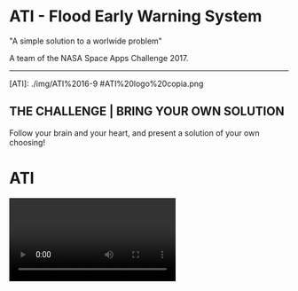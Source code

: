 # ATI - Flood Early Warning System
"A simple solution to a worlwide problem"

A team of the NASA Space Apps Challenge 2017.

---

[//]: # (Image References)
[ATI]: ./img/ATI%2016-9 #ATI%20logo%20copia.png

## THE CHALLENGE | BRING YOUR OWN SOLUTION
Follow your brain and your heart, and present a solution of your own choosing!

# ATI
<video>

### A Flood Early Warning System based on SMS messages

![ATI logo][ATI]

## Mission
This project looks forward to creating a system able to warn people in vulnerable situations on upcoming floods. This allows them to be prepared and act in advance. We are deeply motivated by the Sustainable Development Goal (SDG) 1.5, adopted by the United Nations General Assembly."By 2030, build the resilience of the poor and those in vulnerable situations and reduce their exposure and vulnerability to climate-related extreme events and other economic, social and environmental shocks and disasters."

On our first approach, we focused on the local city of Comodoro Rivadavia, Chubut, Argentina. This choice has been made as it was severely damaged by a huge flood last month. This has repeated over the last years. The topology of the surroundings and the climate change make this a vulnerable city.

## How it works
It's actually pretty simple. The system uses data from The Weather Company and the National Meteorological Service (SMN - Argentina) to run Machine Learning algorithms and forecast of the probability of floods in the next 12 hours. In particular, it takes in measurements of the temperature, barometric pressure, wind direction and speed and clouds shape to make predictions based on an Artificial Intelligence model trained with historical data of the region. When the output probability exceeds a predefined level the system fires an alert. This consists on broadcasting a warning SMS message to every cell phone connected to the antennas near the natural hazard.

## The message
The warning message provides information on shelter locations for people as well as livestock. It also gives critical advice on leaving their belongings at home and are the most dangerous zones:

```
IMMINENT FLOOD ALERT - 95% probability of flood within the next 12hs in your area.

Your nearest evacuation center is located in Av. San Martin 3944. Go to the center ASAP.

Send "1" for more info on how to protect your loved ones and possessions.

- ATI, your flood early warning system. 
```

## Resources
- NASA Worldview
- IBM Bluemix / The Weather Company API
- Keras
- Tensorflow
- Python
- Fruits and pizzas
- GitHub: https://github.com/Cschiff/MUZ

## Bibliography
- *Krzhizhanovskaya V. V., Shirshov G. S., Melnikova N. B., Belleman R. G., Rusadi F. I., Broekhuijsen B. J., Gouldby B. P., Lhomme J., Balis B., Bubak M., Pyayt A. L., Mokhov I. I., Ozhigin A. V., Lang B., Meijer R.J.,* "Flood early warning system: design, implementation and computational modules", Procedia Computer Science, Volume 4, ICCS 2011, p 106 - 115
- *Krzhizhanovskaya V.V.,* "A roadmap to multiscale modeling of flood defense systems: from sand grain to dike failure and inundation." Proc.of ASME 2010 Computers and Information in Engineering Conf. IDETC/CIE 2010, Montreal, Canada.
- "Flood early warning system - A warning mechanism for mitigating disasters during flood." Dep of Administrarive Reforms & Public Grievances Ministry of Personnel, India.